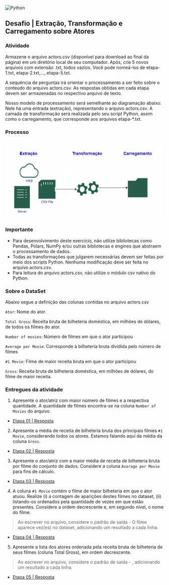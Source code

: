 
![Python](https://img.shields.io/badge/python-3670A0?style=for-the-badge&logo=python&logoColor=ffdd54)

## Desafio | Extração, Transformação e Carregamento sobre Atores

### Atividade

Armazene o arquivo actors.csv (disponível para download ao final da página) em um diretório local de seu computador. Após, crie 5 novos arquivos com extensão .txt, todos vazios. Você pode nomeá-los de etapa-1.txt, etapa-2.txt,..., etapa-5.txt.

A sequência de perguntas irá orientar o processamento a ser feito sobre o conteúdo do arquivo actors.csv. As respostas obtidas em cada etapa devem ser armazenadas no respectivo arquivo de texto.

Nosso modelo de processamento será semelhante ao diagramação abaixo. Nele há uma entrada (extração), representando o arquivo actors.csv. A camada de transformação será realizada pelo seu script Python, assim como o carregamento, que corresponde aos arquivos etapa-*.txt.

### Processo

![processo-etl](/sprint_03/python/img/processo-ETL.png)

### Importante

- Para desenvolvimento deste exercício, não utilize bibliotecas como Pandas, Polars, NumPy e/ou outras bibliotecas e engines que abstraem o processamento de dados.
- Todas as transformações que julgarem necessárias devem ser feitas por meio dos scripts Python. Nenhuma modificação deve ser feita no arquivo actors.csv.
- Para leitura do arquivo actors.csv, não utilize o módulo csv nativo do Python.


### Sobre o DataSet

Abaixo segue a definição das colunas contidas no arquivo actors.csv

`Ator`: Nome do ator.

`Total Gross`:  Receita bruta de bilheteria doméstica, em milhões de dólares, de todos os filmes do ator.

`Number of movies`: Número de filmes em que o ator participou

`Average per Movie`: Corresponde à bilheteria bruta dividida pelo número de filmes

`#1 Movie`: Filme de maior receita bruta em que o ator participou

`Gross`: Receita bruta de bilheteria doméstica, em milhões de dólares, do filme de maior receita.

### Entregues da atividade

1. Apresente o ator/atriz com maior número de filmes e a respectiva quantidade. A quantidade de filmes encontra-se na coluna `Number of Movies` do arquivo.

- [Etapa 01 | Resposta](./parte-4-ETL/etapa-1.txt)

2. Apresente a média de receita de bilheteria bruta dos principais filmes `#1 Movie`, considerando todos os atores. Estamos falando aqui da média da coluna `Gross`.

- [Etapa 02 | Resposta](./parte-4-ETL/etapa-2.txt)

3. Apresente o ator/atriz com a maior média de receita de bilheteria bruta por filme do conjunto de dados. Considere a coluna `Avarage per Movie` para fins de cálculo.

- [Etapa 03 | Resposta](./parte-4-ETL/etapa-3.txt)

4. A coluna `#1 Movie` contém o filme de maior bilheteria em que o ator atuou. Realize (i) a contagem de aparições destes filmes no dataset, (ii) listando-os ordenados pela quantidade de vezes em que estão presentes. Considere a ordem decrescente e, em segundo nível, o nome do  filme.

> Ao escrever no arquivo, considere o padrão de saída <sequencia> - O filme <nome filme> aparece <quantidade> vez(es) no dataset, adicionando um resultado a cada linha.

- [Etapa 04 | Resposta](./parte-4-ETL/etapa-4.txt)

5. Apresente a lista dos atores ordenada pela receita bruta de bilheteria de seus filmes (coluna Total Gross), em ordem decrescente.

> Ao escrever no arquivo, considere o padrão de saída <nome do ator> -  <receita total bruta>, adicionando um resultado a cada linha.
   
- [Etapa 05 | Resposta](./parte-4-ETL/etapa-5.txt)
